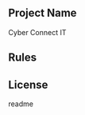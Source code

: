 <snippet>
  <content>
    
## Project Name

Cyber Connect IT

## Rules 



## License

</content>
  <tabTrigger>readme</tabTrigger>
</snippet>
